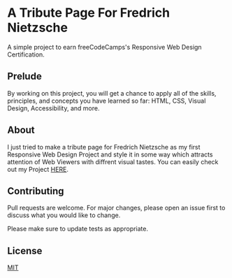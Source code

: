 # A Tribute Page For Fredrich Nietzsche
A simple project to earn freeCodeCamps's Responsive Web Design Certification.
  
  ## Prelude
  By working on this project, you will get a chance to apply all of the skills, principles, and concepts you have learned so far: HTML, CSS, Visual Design, Accessibility, and more.

## About
  I just tried to make a tribute page for Fredrich Nietzsche as my first Responsive Web Design Project and style it in some way which attracts attention of 
  Web Viewers with diffrent visual tastes.
  You can easily check out my Project [HERE](https://codepen.io/Mobiwn/pen/NWpMxLO).
  

## Contributing
Pull requests are welcome. For major changes, please open an issue first to discuss what you would like to change.
  
Please make sure to update tests as appropriate.

  
## License
[MIT](https://choosealicense.com/licenses/mit/)  
